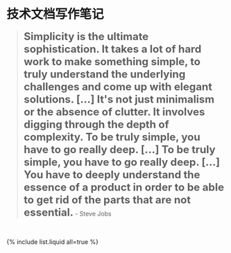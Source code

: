 # 技术文档写作笔记  

> <font size=5 >**Simplicity is the ultimate sophistication. It takes a lot of hard work to make something simple, to truly understand the underlying challenges and come up with elegant solutions. [...] It's not just minimalism or the absence of clutter. It involves digging through the depth of complexity. To be truly simple, you have to go really deep. [...] To be truly simple, you have to go really deep. [...] You have to deeply understand the essence of a product in order to be able to get rid of the parts that are not essential.**</font> - Steve Jobs

<br/>

{% include list.liquid all=true %}